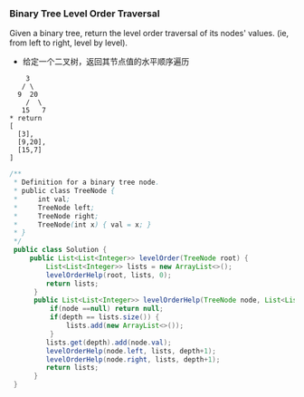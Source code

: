 ###  Binary Tree Level Order Traversal

Given a binary tree, return the level order traversal of its nodes' values. (ie, from left to right, level by level).

* 给定一个二叉树，返回其节点值的水平顺序遍历
```
    3
   / \
  9  20
    /  \
   15   7
* return 
[
  [3],
  [9,20],
  [15,7]
]
```

``` java
/**
 * Definition for a binary tree node.
 * public class TreeNode {
 *     int val;
 *     TreeNode left;
 *     TreeNode right;
 *     TreeNode(int x) { val = x; }
 * }
 */
 public class Solution {
     public List<List<Integer>> levelOrder(TreeNode root) {
         List<List<Integer>> lists = new ArrayList<>();
         levelOrderHelp(root, lists, 0);
         return lists;
      }
      public List<List<Integer>> levelOrderHelp(TreeNode node, List<List<Integer>> lists, int depth) {
          if(node ==null) return null;
          if(depth == lists.size()) {
              lists.add(new ArrayList<>());
          }
         lists.get(depth).add(node.val);
         levelOrderHelp(node.left, lists, depth+1);
         levelOrderHelp(node.right, lists, depth+1);
         return lists;
      }
 }
```

    
    

